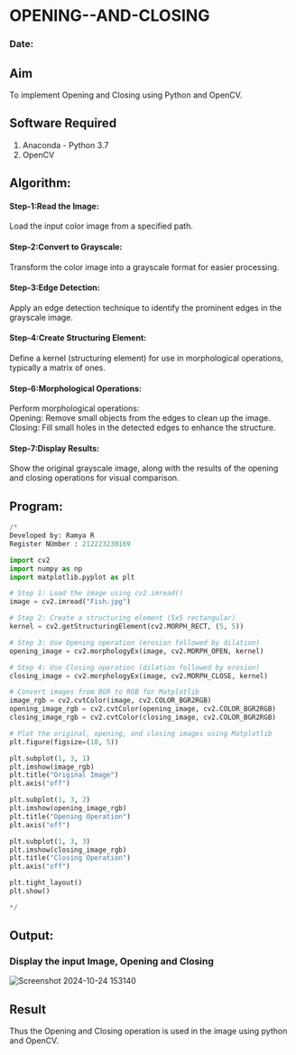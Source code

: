 # OPENING--AND-CLOSING
### Date:
## Aim
To implement Opening and Closing using Python and OpenCV.

## Software Required
1. Anaconda - Python 3.7
2. OpenCV
## Algorithm:
#### Step-1:Read the Image:

Load the input color image from a specified path.
#### Step-2:Convert to Grayscale:

Transform the color image into a grayscale format for easier processing.
#### Step-3:Edge Detection:

Apply an edge detection technique to identify the prominent edges in the grayscale image.
#### Step-4:Create Structuring Element:

Define a kernel (structuring element) for use in morphological operations, typically a matrix of ones.
#### Step-6:Morphological Operations:

Perform morphological operations:<br>
Opening: Remove small objects from the edges to clean up the image.<br>
Closing: Fill small holes in the detected edges to enhance the structure.
#### Step-7:Display Results:

Show the original grayscale image, along with the results of the opening and closing operations for visual comparison.
 
## Program:

``` Python
/*
Developed by: Ramya R
Register NUmber : 212223230169

import cv2
import numpy as np
import matplotlib.pyplot as plt

# Step 1: Load the image using cv2.imread()
image = cv2.imread("Fish.jpg")  

# Step 2: Create a structuring element (5x5 rectangular)
kernel = cv2.getStructuringElement(cv2.MORPH_RECT, (5, 5))

# Step 3: Use Opening operation (erosion followed by dilation)
opening_image = cv2.morphologyEx(image, cv2.MORPH_OPEN, kernel)

# Step 4: Use Closing operation (dilation followed by erosion)
closing_image = cv2.morphologyEx(image, cv2.MORPH_CLOSE, kernel)

# Convert images from BGR to RGB for Matplotlib
image_rgb = cv2.cvtColor(image, cv2.COLOR_BGR2RGB)
opening_image_rgb = cv2.cvtColor(opening_image, cv2.COLOR_BGR2RGB)
closing_image_rgb = cv2.cvtColor(closing_image, cv2.COLOR_BGR2RGB)

# Plot the original, opening, and closing images using Matplotlib
plt.figure(figsize=(10, 5))

plt.subplot(1, 3, 1)
plt.imshow(image_rgb)
plt.title("Original Image")
plt.axis("off")

plt.subplot(1, 3, 2)
plt.imshow(opening_image_rgb)
plt.title("Opening Operation")
plt.axis("off")

plt.subplot(1, 3, 3)
plt.imshow(closing_image_rgb)
plt.title("Closing Operation")
plt.axis("off")

plt.tight_layout()
plt.show()

*/
```
## Output:

### Display the input Image, Opening and Closing
![Screenshot 2024-10-24 153140](https://github.com/user-attachments/assets/cc01d3bb-557f-4548-9b36-19edd1c0f0dd)


## Result
Thus the Opening and Closing operation is used in the image using python and OpenCV.

